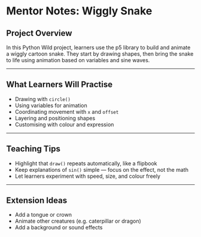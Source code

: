 # Mentor Notes: Wiggly Snake

## Project Overview

In this Python Wild project, learners use the p5 library to build and animate a wiggly cartoon snake. They start by drawing shapes, then bring the snake to life using animation based on variables and sine waves.

---

## What Learners Will Practise

- Drawing with `circle()`
- Using variables for animation
- Coordinating movement with `x` and `offset`
- Layering and positioning shapes
- Customising with colour and expression

---

## Teaching Tips

- Highlight that `draw()` repeats automatically, like a flipbook
- Keep explanations of `sin()` simple — focus on the effect, not the math
- Let learners experiment with speed, size, and colour freely

---

## Extension Ideas

- Add a tongue or crown
- Animate other creatures (e.g. caterpillar or dragon)
- Add a background or sound effects
